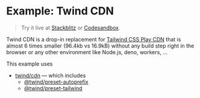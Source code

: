# Example: Twind CDN

> Try it live at [Stackblitz](https://stackblitz.com/fork/github/tw-in-js/twind/tree/next/examples/tailwind-cdn) or [Codesandbox](https://githubbox.com/tw-in-js/twind/tree/next/examples/tailwind-cdn).

Twind CDN is a drop-in replacement for [Tailwind CSS Play CDN](https://tailwindcss.com/docs/installation/play-cdn) that is almost 6 times smaller (96.4kb vs 16.9kB) without any build step right in the browser or any other environment like Node.js, deno, workers, ...

This example uses

- [twind/cdn](https://www.npmjs.com/package/twind) — which includes
  - [@twind/preset-autoprefix](https://www.npmjs.com/package/@twind/preset-autoprefix)
  - [@twind/preset-tailwind](https://www.npmjs.com/package/@twind/preset-tailwind)
